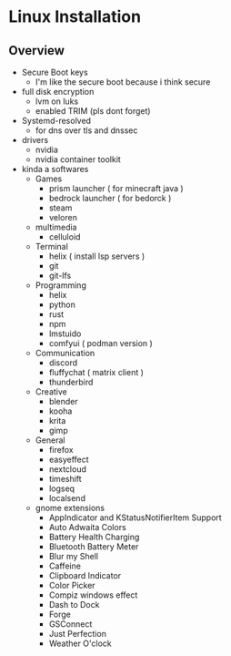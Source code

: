 # Linux Installation

## Overview
- Secure Boot keys
  - I'm like the secure boot because i think secure
- full disk encryption
  - lvm on luks
  - enabled TRIM (pls dont forget)
- Systemd-resolved
  - for dns over tls and dnssec 
- drivers
  - nvidia
  - nvidia container toolkit
- kinda a softwares
   - Games
     - prism launcher ( for minecraft java )
     - bedrock launcher ( for bedorck )
     - steam
     - veloren
   - multimedia
     - celluloid
   - Terminal
     - helix ( install lsp servers )
     - git
     - git-lfs 
   - Programming
     - helix
     - python
     - rust
     - npm
     - lmstuido
     - comfyui ( podman version )
   - Communication
     - discord
     - fluffychat ( matrix client )
     - thunderbird
   - Creative
     - blender
     - kooha
     - krita
     - gimp
   - General
     - firefox
     - easyeffect
     - nextcloud
     - timeshift
     - logseq
     - localsend
   - gnome extensions
     - AppIndicator and KStatusNotifierItem Support
     - Auto Adwaita Colors
     - Battery Health Charging
     - Bluetooth Battery Meter
     - Blur my Shell
     - Caffeine
     - Clipboard Indicator
     - Color Picker
     - Compiz windows effect
     - Dash to Dock
     - Forge
     - GSConnect
     - Just Perfection
     - Weather O'clock
